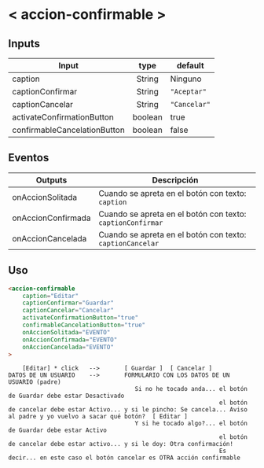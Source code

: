 
# < accion-confirmable >

## Inputs

| Input   | type    | default |
| ------- | :-----: | ------- |
| caption | String  | Ninguno |
| captionConfirmar | String  | `"Aceptar"` |
| captionCancelar | String  | `"Cancelar"`  |
| activateConfirmationButton | boolean | true |
| confirmableCancelationButton | boolean | false |

## Eventos

| Outputs | Descripción |
| ------- | - |
| onAccionSolitada | Cuando se apreta en el botón con texto: `caption` |
| onAccionConfirmada | Cuando se apreta en el botón con texto: `captionConfirmar` |
| onAccionCancelada | Cuando se apreta en el botón con texto: `captionCancelar` |


## Uso

```html
<accion-confirmable
    caption="Editar"
    captionConfirmar="Guardar"
    captionCancelar="Cancelar"
    activateConfirmationButton="true"
    confirmableCancelationButton="true"
    onAccionSolitada="EVENTO"
    onAccionConfirmada="EVENTO"
    onAccionCancelada="EVENTO"
>
```

        [Editar] * click   -->       [ Guardar ]  [ Cancelar ]
    DATOS DE UN USUARIO    -->       FORMULARIO CON LOS DATOS DE UN USUARIO (padre)
                                        Si no he tocado anda... el botón de Guardar debe estar Desactivado
                                                                el botón de cancelar debe estar Activo... y si le pincho: Se cancela... Aviso al padre y yo vuelvo a sacar qué botón?  [ Editar ]
                                        Y si he tocado algo?... el botón de Guardar debe estar Activo
                                                                el botón de cancelar debe estar activo... y si le doy: Otra confirmación!
                                                                Es decir... en este caso el botón cancelar es OTRA acción confirmable